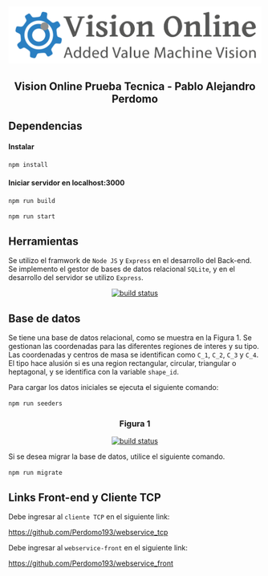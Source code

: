 ![](https://github.com/Perdomo193/webservice_front/blob/main/static/img/logo_vo.png)

<h2 align="center">Vision Online Prueba Tecnica - Pablo Alejandro Perdomo</h2>

## Dependencias

#### Instalar
`npm install`

#### Iniciar servidor en localhost:3000
`npm run build`

`npm run start`

## Herramientas

Se utilizo el framwork de `Node JS` y `Express` en el desarrollo del Back-end. Se implemento el gestor de bases de datos relacional `SQLite`, y en el desarrollo del servidor se utilizo `Express`.

<p align="center"><a href="#"><img width="450px" height="auto" src="https://github.com/Perdomo193/images/blob/master/page_seven.png" alt="build status"></img></a></p>

## Base de datos

Se tiene una base de datos relacional, como se muestra en la Figura 1. Se gestionan las coordenadas para las diferentes regiones de interes y su tipo. Las coordenadas y centros de masa se identifican como `C_1`, `C_2`, `C_3` y `C_4`. El tipo hace alusión si es una region rectangular, circular, triangular o heptagonal, y se identifica con la variable `shape_id`.

Para cargar los datos iniciales se ejecuta el siguiente comando:

`npm run seeders`

<h3 align="center">Figura 1</h3>

<p align="center"><a href="#"><img width="650px" height="auto" src="https://github.com/Perdomo193/images/blob/master/page_three.png" alt="build status"></img></a></p>

Si se desea migrar la base de datos, utilice el siguiente comando.

`npm run migrate`

## Links Front-end y Cliente TCP

Debe ingresar al `cliente TCP` en el siguiente link:

https://github.com/Perdomo193/webservice_tcp

Debe ingresar al `webservice-front` en el siguiente link:

https://github.com/Perdomo193/webservice_front




